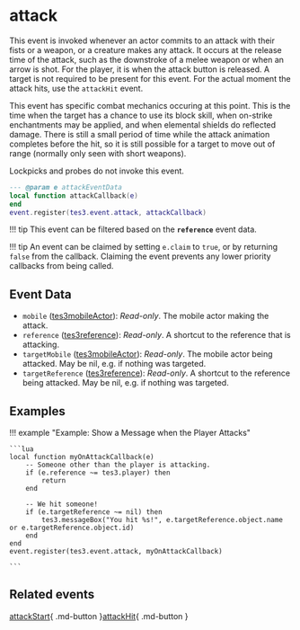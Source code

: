 # attack
<div class="search_terms" style="display: none">attack</div>

<!---
	This file is autogenerated. Do not edit this file manually. Your changes will be ignored.
	More information: https://github.com/MWSE/MWSE/tree/master/docs
-->

This event is invoked whenever an actor commits to an attack with their fists or a weapon, or a creature makes any attack. It occurs at the release time of the attack, such as the downstroke of a melee weapon or when an arrow is shot. For the player, it is when the attack button is released. A target is not required to be present for this event. For the actual moment the attack hits, use the `attackHit` event.

This event has specific combat mechanics occuring at this point. This is the time when the target has a chance to use its block skill, when on-strike enchantments may be applied, and when elemental shields do reflected damage. There is still a small period of time while the attack animation completes before the hit, so it is still possible for a target to move out of range (normally only seen with short weapons).

Lockpicks and probes do not invoke this event.

```lua
--- @param e attackEventData
local function attackCallback(e)
end
event.register(tes3.event.attack, attackCallback)
```

!!! tip
	This event can be filtered based on the **`reference`** event data.

!!! tip
	An event can be claimed by setting `e.claim` to `true`, or by returning `false` from the callback. Claiming the event prevents any lower priority callbacks from being called.

## Event Data

* `mobile` ([tes3mobileActor](../../types/tes3mobileActor)): *Read-only*. The mobile actor making the attack.
* `reference` ([tes3reference](../../types/tes3reference)): *Read-only*. A shortcut to the reference that is attacking.
* `targetMobile` ([tes3mobileActor](../../types/tes3mobileActor)): *Read-only*. The mobile actor being attacked. May be nil, e.g. if nothing was targeted.
* `targetReference` ([tes3reference](../../types/tes3reference)): *Read-only*. A shortcut to the reference being attacked. May be nil, e.g. if nothing was targeted.

## Examples

!!! example "Example: Show a Message when the Player Attacks"

	```lua
	local function myOnAttackCallback(e)
		-- Someone other than the player is attacking.
		if (e.reference ~= tes3.player) then
			return
		end
	
		-- We hit someone!
		if (e.targetReference ~= nil) then
			tes3.messageBox("You hit %s!", e.targetReference.object.name or e.targetReference.object.id)
		end
	end
	event.register(tes3.event.attack, myOnAttackCallback)

	```


## Related events

[attackStart](../attackStart/){ .md-button }[attackHit](../attackHit/){ .md-button }

